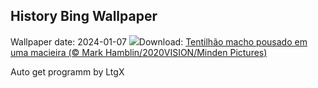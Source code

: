 ## History Bing Wallpaper
Wallpaper date: 2024-01-07
![](https://www.bing.com/th?id=OHR.CrabappleChaffinch_PT-BR1131580779_UHD.jpg&w=1000)Download: [Tentilhão macho pousado em uma macieira (© Mark Hamblin/2020VISION/Minden Pictures)](https://www.bing.com/th?id=OHR.CrabappleChaffinch_PT-BR1131580779_UHD.jpg)

Auto get programm by LtgX
